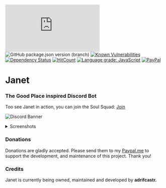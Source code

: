 ![node](https://img.shields.io/node/v/discord.js)
![GitHub package.json version (branch)](https://img.shields.io/github/package-json/v/discordjs/discord.js/master)
[![Known Vulnerabilities](https://snyk.io//test/github/adrifcastr/Janet/badge.svg?targetFile=package.json)](https://snyk.io//test/github/adrifcastr/Janet)
[![Dependency Status](https://david-dm.org/adrifcastr/Janet.svg)](https://david-dm.org/adrifcastr/Janet.svg)
[![HitCount](http://hits.dwyl.io/adrifcastr/Janet.svg)](http://hits.dwyl.io/adrifcastr/Janet)
[![Language grade: JavaScript](https://img.shields.io/lgtm/grade/javascript/g/adrifcastr/Janet.svg?logo=lgtm&logoWidth=18)](https://lgtm.com/projects/g/adrifcastr/Janet/context:javascript)
[![PayPal](https://img.shields.io/badge/Paypal-Donate!-%2300457C.svg?logo=paypal&style=flat)](https://paypal.me/adrifcastr)

# Janet
### The Good Place inspired Discord Bot

Too see Janet in action, you can join the Soul Squad: [Join](https://discord.gg/2t2w2kZ') 

![Discord Banner](https://discordapp.com/api/guilds/728827689934389259/widget.png?style=banner2)

<details>
  <summary>Screenshots</summary>
  
<a href="https://i.imgur.com/FXiR8Rs.png"><img src="https://i.imgur.com/FXiR8Rs.png"/></a>
<a href="https://i.imgur.com/A0WiMPA.png"><img src="https://i.imgur.com/A0WiMPA.png"/></a>
<a href="https://i.imgur.com/P11vR5V.png"><img src="https://i.imgur.com/P11vR5V.png"/></a>
<a href="https://i.imgur.com/mwkeeg7.png"><img src="https://i.imgur.com/mwkeeg7.png"/></a>
  
</details>

### Donations

Donations are gladly accepted. Please send them to my [Paypal.me](https://www.paypal.me/adrifcastr) to support the development, and maintenance of this project. Thank you!

### Credits

Janet is currently being owned, maintained and developed by __adrifcastr.__
